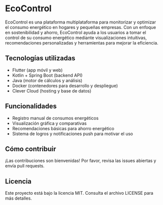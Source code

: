 # EcoControl

EcoControl es una plataforma multiplataforma para monitorizar y optimizar el consumo energético en hogares y pequeñas empresas. Con un enfoque en sostenibilidad y ahorro, EcoControl ayuda a los usuarios a tomar el control de su consumo energético mediante visualizaciones intuitivas, recomendaciones personalizadas y herramientas para mejorar la eficiencia.

## Tecnologías utilizadas

- Flutter (app móvil y web)
- Kotlin + Spring Boot (backend API)
- Java (motor de cálculos y análisis)
- Docker (contenedores para desarrollo y despliegue)
- Clever Cloud (hosting y base de datos)

## Funcionalidades

- Registro manual de consumos energéticos
- Visualización gráfica y comparativas
- Recomendaciones básicas para ahorro energético
- Sistema de logros y notificaciones push para motivar el uso

## Cómo contribuir

¡Las contribuciones son bienvenidas! Por favor, revisa las issues abiertas y envía pull requests.

## Licencia

Este proyecto está bajo la licencia MIT. Consulta el archivo LICENSE para más detalles.
